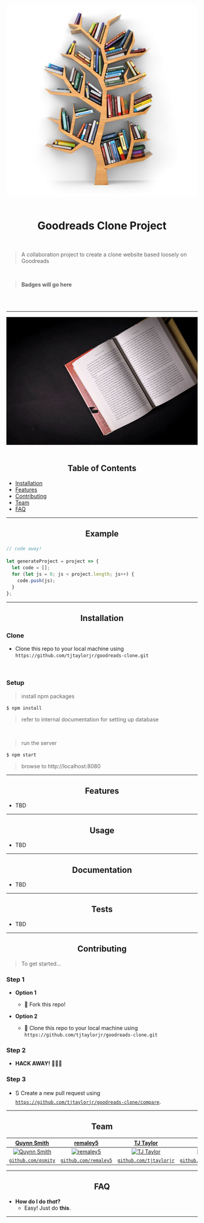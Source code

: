 
<div align="center">
<a href="https://https://github.com/tjtaylorjr/goodreads-clone"><img src="./documentation/images/booktree.jpg" title="ReadingTree" alt="A Tree Bookshelf"></a>
</div>
<br>

<div align="center">
  <h1>Goodreads Clone Project</h1>
</div>

<br>


> A collaboration project to create a clone website based loosely on Goodreads

<br>

> **Badges will go here**
<br>



<!-- - build status
- issues (waffle.io maybe)
- devDependencies
- npm package
- coverage
- slack
- downloads
- gitter chat
- license
- etc. -->

<!-- [![Build Status](http://img.shields.io/travis/badges/badgerbadgerbadger.svg?style=flat-square)](https://travis-ci.org/badges/badgerbadgerbadger) [![Dependency Status](http://img.shields.io/gemnasium/badges/badgerbadgerbadger.svg?style=flat-square)](https://gemnasium.com/badges/badgerbadgerbadger) [![Coverage Status](http://img.shields.io/coveralls/badges/badgerbadgerbadger.svg?style=flat-square)](https://coveralls.io/r/badges/badgerbadgerbadger) [![Code Climate](http://img.shields.io/codeclimate/github/badges/badgerbadgerbadger.svg?style=flat-square)](https://codeclimate.com/github/badges/badgerbadgerbadger) [![Github Issues](http://githubbadges.herokuapp.com/badges/badgerbadgerbadger/issues.svg?style=flat-square)](https://github.com/badges/badgerbadgerbadger/issues) [![Pending Pull-Requests](http://githubbadges.herokuapp.com/badges/badgerbadgerbadger/pulls.svg?style=flat-square)](https://github.com/badges/badgerbadgerbadger/pulls) [![Gem Version](http://img.shields.io/gem/v/badgerbadgerbadger.svg?style=flat-square)](https://rubygems.org/gems/badgerbadgerbadger) [![License](http://img.shields.io/:license-mit-blue.svg?style=flat-square)](http://badges.mit-license.org) [![Badges](http://img.shields.io/:badges-9/9-ff6799.svg?style=flat-square)](https://github.com/badges/badgerbadgerbadger) -->

<!-- - For more on these wonderful ~~badgers~~ badges, refer to <a href="http://badges.github.io/badgerbadgerbadger/" target="_blank">`badgerbadgerbadger`</a>. -->

<br>

---

<div align="center">
  <a href="https://https://github.com/tjtaylorjr/goodreads-clone" target="_blank"><img src="./documentation/images/multiplyingbooks.gif" alt="multiplying books"/></a>
</div>
<br>

<div align="center">
  <h2>Table of Contents</h2>
</div>


- [Installation](#installation)
- [Features](#features)
- [Contributing](#contributing)
- [Team](#team)
- [FAQ](#faq)



---

<div align="center">
  <h2>Example</h2>
</div>


```javascript
// code away!

let generateProject = project => {
  let code = [];
  for (let js = 0; js < project.length; js++) {
    code.push(js);
  }
};
```

---

<div align="center">
  <h2>Installation</h2>
</div>


### Clone

- Clone this repo to your local machine using `https://github.com/tjtaylorjr/goodreads-clone.git`

<br>

### Setup

> install npm packages

```shell
$ npm install
```

> refer to internal documentation for setting up database
<br>

> run the server

```shell
$ npm start
```
> browse to http://localhost:8080
---

<div align="center">
  <h2>Features</h2>
</div>

- TBD

---

<div align="center">
  <h2>Usage</h2>
</div>

- TBD

---

<div align="center">
  <h2>Documentation</h2>
</div>

- TBD
---

<div align="center">
  <h2>Tests</h2>
</div>

- TBD
---

<div align="center">
  <h2>Contributing</h2>
</div>


> To get started...

### Step 1

- **Option 1**
    - 🍴 Fork this repo!

- **Option 2**
    - 👯 Clone this repo to your local machine using `https://github.com/tjtaylorjr/goodreads-clone.git`

### Step 2

- **HACK AWAY!** 🔨🔨🔨

### Step 3

- 🔃 Create a new pull request using <a href="https://github.com/tjtaylorjr/goodreads-clone/compare" target="_blank">`https://github.com/tjtaylorjr/goodreads-clone/compare`</a>.

---

<div align="center">
  <h2>Team</h2>
</div>


| <a href="https://github.com/qsmity" target="_blank">**Quynn Smith**</a> | <a href="https://github.com/remaley5" target="_blank">**remaley5**</a> | <a href="https://github.com/tjtaylorjr" target="_blank">**TJ Taylor**</a> | <a href="https://github.com/xxl4tomxu98" target="_blank">**Tom Xu**</a> |
|:---:|:---:|:---:|:---:|
| [![Quynn Smith](https://avatars2.githubusercontent.com/u/31673566?s=138&u=8bb0cab66020f684771e32addc9a76c22f3e17cb&v=4)](https://github.com/qsmity) | <a href="https://avatars0.githubusercontent.com/u/16943507?s=200&v=4" target="_blank"><img src="https://avatars0.githubusercontent.com/u/16943507?s=200&v=4" alt="remaley5" width="138" height="138" /></a> | [![TJ Taylor](https://avatars3.githubusercontent.com/u/62177226?s=138&u=034c0f894dd93f9eb2ed8e43e3172ed83d19a9cc&v=4)](https://github.com/tjtaylorjr) | [![Tom Xu](https://avatars2.githubusercontent.com/u/62292177?s=138&u=f3954ecc585c9e882be86ec184c159720ef1951f&v=4)](https://github.com/xxl4tomxu98) |
| <a href="http://github.com/qsmity" target="_blank">`github.com/qsmity`</a> | <a href="https://github.com/remaley5" target="_blank">`github.com/remaley5`</a> | <a href="http://github.com/tjtaylorjr" target="_blank">`github.com/tjtaylorjr`</a> | <a href="http://github.com/xxl4tomxu98" target="_blank">`github.com/xxl4tomxu98`</a> |


---

<div align="center">
  <h2>FAQ</h2>
</div>


- **How do I do *that*?**
    - Easy! Just do **this**.

---
